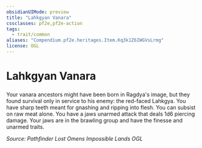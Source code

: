 ```yaml
---
obsidianUIMode: preview
title: "Lahkgyan Vanara"
cssclasses: pf2e,pf2e-action
tags:
  - trait/common
aliases: "Compendium.pf2e.heritages.Item.Kq3k1Z6IWGVsLrmg"
license: OGL
---
```

# Lahkgyan Vanara

### 






Your vanara ancestors might have been born in Ragdya's image, but they found survival only in service to his enemy: the red-faced Lahkgya. You have sharp teeth meant for gnashing and ripping into flesh. You can subsist on raw meat alone. You have a jaws unarmed attack that deals 1d6 piercing damage. Your jaws are in the brawling group and have the finesse and unarmed traits.

*Source: Pathfinder Lost Omens Impossible Lands*
*OGL*